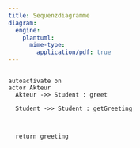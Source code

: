 ```yaml
---
title: Sequenzdiagramme
diagram:
  engine:
    plantuml:
      mime-type:
        application/pdf: true
---
```


```{.java .cb-run}

```




```{.plantuml}
autoactivate on  
actor Akteur
  Akteur ->> Student : greet

  Student ->> Student : getGreeting

  

  return greeting
```

